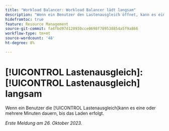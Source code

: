 ```yaml
---
title: "Workload Balancer: Workload Balancer lädt langsam"
description: "Wenn ein Benutzer den Lastenausgleich öffnet, kann es eine oder mehrere Minuten dauern, bis er geladen wird."
hidefromtoc: true
feature: Resource Management
source-git-commit: fa4fbd97d128930cce0698f789538854a5f9a866
workflow-type: tm+mt
source-wordcount: '48'
ht-degree: 8%

---
```



# [!UICONTROL Lastenausgleich]: [!UICONTROL Lastenausgleich] langsam

Wenn ein Benutzer die [!UICONTROL Lastenausgleich]kann es eine oder mehrere Minuten dauern, bis das Laden erfolgt.

_Erste Meldung am 26. Oktober 2023._
